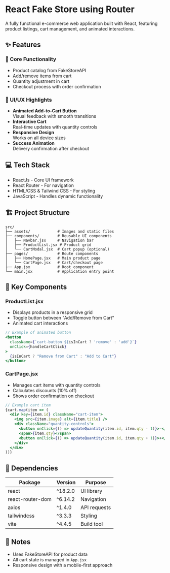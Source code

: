 # React Fake Store using Router

A fully functional e-commerce web application built with React, featuring product listings, cart management, and animated interactions.

## ✨ Features

### 🚀 Core Functionality
- Product catalog from FakeStoreAPI
- Add/remove items from cart
- Quantity adjustment in cart
- Checkout process with order confirmation

### 🎨 UI/UX Highlights
- **Animated Add-to-Cart Button**  
  Visual feedback with smooth transitions
- **Interactive Cart**  
  Real-time updates with quantity controls
- **Responsive Design**  
  Works on all device sizes
- **Success Animation**  
  Delivery confirmation after checkout


## 💻 Tech Stack

- ReactJs - Core UI framework
- React Router - For navigation
- HTML/CSS & Tailwind CSS - For styling
- JavaScript - Handles dynamic functionality


## 🏗️ Project Structure
```
src/
├── assets/            # Images and static files
├── components/        # Reusable UI components
│   ├── Navbar.jsx     # Navigation bar
│   ├── ProductList.jsx # Product grid
│   └── CartModal.jsx  # Cart popup (optional)
├── pages/             # Route components
│   ├── HomePage.jsx   # Main product page
│   └── CartPage.jsx   # Cart/checkout page
├── App.jsx            # Root component
└── main.jsx           # Application entry point
```

## 🧰 Key Components

### **ProductList.jsx**
- Displays products in a responsive grid
- Toggle button between "Add/Remove from Cart"
- Animated cart interactions

```jsx
// Example of animated button
<button
  className={`cart-button ${isInCart ? 'remove' : 'add'}`}
  onClick={handleCartClick}
>
  {isInCart ? "Remove from Cart" : "Add to Cart"}
</button>
```

### **CartPage.jsx**
- Manages cart items with quantity controls
- Calculates discounts (10% off)
- Shows order confirmation on checkout

```jsx
// Example cart item
{cart.map(item => (
  <div key={item.id} className="cart-item">
    <img src={item.image} alt={item.title} />
    <div className="quantity-controls">
      <button onClick={() => updateQuantity(item.id, item.qty - 1)}>-</button>
      <span>{item.qty}</span>
      <button onClick={() => updateQuantity(item.id, item.qty + 1)}>+</button>
    </div>
  </div>
))}
```

## 🧪 Dependencies

| Package | Version | Purpose |
|---------|---------|---------|
| react | ^18.2.0 | UI library |
| react-router-dom | ^6.14.2 | Navigation |
| axios | ^1.4.0 | API requests |
| tailwindcss | ^3.3.3 | Styling |
| vite | ^4.4.5 | Build tool |


## 📝 Notes
- Uses FakeStoreAPI for product data
- All cart state is managed in `App.jsx`
- Responsive design with a mobile-first approach

